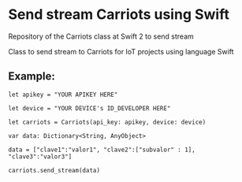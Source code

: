 # Send stream Carriots using Swift
Repository of the Carriots class at Swift 2 to send stream

Class to send stream to Carriots for IoT projects using language Swift

## Example:
    
    let apikey = "YOUR APIKEY HERE"
    
    let device = "YOUR DEVICE's ID_DEVELOPER HERE"
    
    let carriots = Carriots(api_key: apikey, device: device)
    
    var data: Dictionary<String, AnyObject>
    
    data = ["clave1":"valor1", "clave2":["subvalor" : 1], "clave3":"valor3"]
    
    carriots.send_stream(data)
